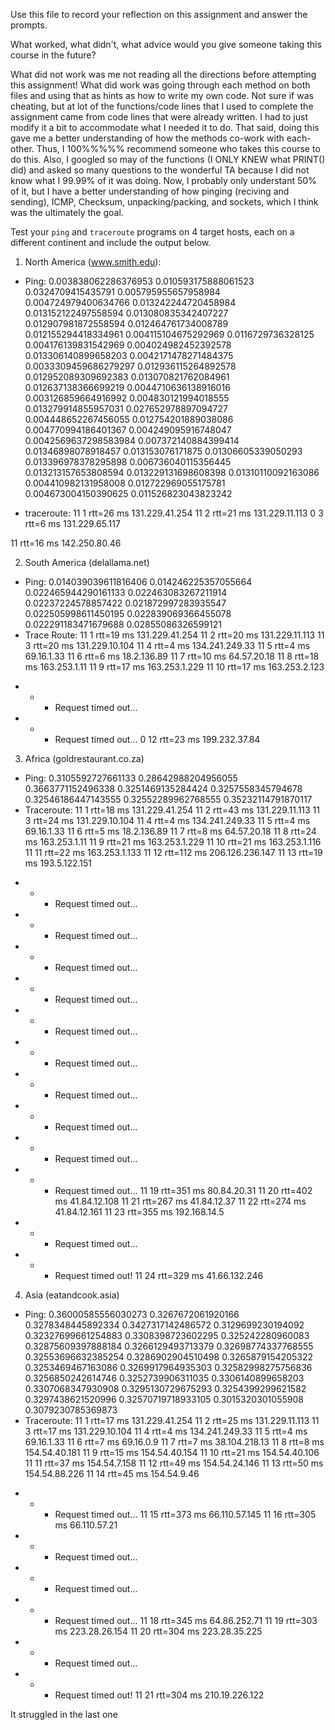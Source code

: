 Use this file to record your reflection on this assignment and answer the prompts.

What worked, what didn't, what advice would you give someone taking this course in the future?

What did not work was me not reading all the directions before attempting this assignment! What did work was going through each method on both files and using that as hints as how to write my own code. Not sure if was cheating, but at lot of the functions/code lines that I used to complete the assignment came from code lines that were already written. I had to just modify it a bit to accommodate what I needed it to do. That said, doing this gave me a better understanding of how the methods co-work with each-other. Thus, I 100%%%%% recommend someone who takes this course to do this. Also, I googled so may of the functions (I ONLY KNEW what PRINT() did) and asked so many questions to the wonderful TA because I did not know what I 99.99% of it was doing.  Now, I probably only understant 50% of it, but I have a better understanding of how pinging (reciving and sending), ICMP, Checksum, unpacking/packing, and sockets, which I think was the ultimately the goal. 

Test your `ping` and `traceroute` programs on 4 target hosts, each on a different continent and include the output below.

1) North America (www.smith.edu): 
- Ping:
0.003838062286376953
0.010593175888061523
0.0324709415435791
0.005795955657958984
0.004724979400634766
0.013242244720458984
0.013152122497558594
0.013080835342407227
0.012907981872558594
0.012464761734008789
0.012155294418334961
0.004115104675292969
0.0116729736328125
0.004176139831542969
0.004024982452392578
0.013306140899658203
0.0042171478271484375
0.0033309459686279297
0.012936115264892578
0.012952089309692383
0.013070821762084961
0.012637138366699219
0.0044710636138916016
0.003126859664916992
0.004830121994018555
0.013279914855957031
0.027652978897094727
0.004448652267456055
0.012754201889038086
0.004770994186401367
0.004249095916748047
0.0042569637298583984
0.007372140884399414
0.01346898078918457
0.013153076171875
0.01306605339050293
0.013396978378295898
0.006736040115356445
0.013213157653808594
0.013229131698608398
0.01310110092163086
0.004410982131958008
0.012722969055175781
0.004673004150390625
0.011526823043823242
 
- traceroute: 
11
1 rtt=26 ms 131.229.41.254
11
2 rtt=21 ms 131.229.11.113
0
3 rtt=6 ms 131.229.65.117

11 rtt=16 ms 142.250.80.46


2) South America (delallama.net)
- Ping: 
0.014039039611816406
0.014246225357055664
0.022465944290161133
0.022463083267211914
0.02237224578857422
0.021872997283935547
0.022505998611450195
0.022839069366455078
0.022291183471679688
0.02855086326599121
- Trace Route:
11
1 rtt=19 ms 131.229.41.254
11
2 rtt=20 ms 131.229.11.113
11
3 rtt=20 ms 131.229.10.104
11
4 rtt=4 ms 134.241.249.33
11
5 rtt=4 ms 69.16.1.33
11
6 rtt=6 ms 18.2.136.89
11
7 rtt=10 ms 64.57.20.18
11
8 rtt=18 ms 163.253.1.11
11
9 rtt=17 ms 163.253.1.229
11
10 rtt=17 ms 163.253.2.123
* * * Request timed out...
* * * Request timed out...
0
12 rtt=23 ms 199.232.37.84
 
3) Africa (goldrestaurant.co.za)
- Ping: 
0.3105592727661133
0.28642988204956055
0.3663771152496338
0.3251469135284424
0.3257558345794678
0.32546186447143555
0.32552289962768555
0.35232114791870117
- Traceroute: 
11
1 rtt=18 ms 131.229.41.254
11
2 rtt=43 ms 131.229.11.113
11
3 rtt=24 ms 131.229.10.104
11
4 rtt=4 ms 134.241.249.33
11
5 rtt=4 ms 69.16.1.33
11
6 rtt=5 ms 18.2.136.89
11
7 rtt=8 ms 64.57.20.18
11
8 rtt=24 ms 163.253.1.11
11
9 rtt=21 ms 163.253.1.229
11
10 rtt=21 ms 163.253.1.116
11
11 rtt=22 ms 163.253.1.133
11
12 rtt=112 ms 206.126.236.147
11
13 rtt=19 ms 193.5.122.151
* * * Request timed out...
* * * Request timed out...
* * * Request timed out...
* * * Request timed out...
* * * Request timed out...
* * * Request timed out...
* * * Request timed out...
* * * Request timed out...
* * * Request timed out...
* * * Request timed out...
11
19 rtt=351 ms 80.84.20.31
11
20 rtt=402 ms 41.84.12.108
11
21 rtt=267 ms 41.84.12.37
11
22 rtt=274 ms 41.84.12.161
11
23 rtt=355 ms 192.168.14.5
* * * Request timed out...
* * * Request timed out!
11
24 rtt=329 ms 41.66.132.246

4) Asia (eatandcook.asia)
- Ping:
0.36000585556030273
0.3267672061920166
0.3278348445892334
0.3427317142486572
0.3129699230194092
0.32327699661254883
0.3308398723602295
0.325242280960083
0.32875609397888184
0.3266129493713379
0.32698774337768555
0.32553696632385254
0.3286902904510498
0.3265879154205322
0.3253469467163086
0.3269917964935303
0.32582998275756836
0.3256850242614746
0.3252739906311035
0.3306140899658203
0.3307068347930908
0.3295130729675293
0.3254399299621582
0.3297438621520996
0.32570719718933105
0.3015320301055908
0.3079230785369873
- Traceroute: 
11
1 rtt=17 ms 131.229.41.254
11
2 rtt=25 ms 131.229.11.113
11
3 rtt=17 ms 131.229.10.104
11
4 rtt=4 ms 134.241.249.33
11
5 rtt=4 ms 69.16.1.33
11
6 rtt=7 ms 69.16.0.9
11
7 rtt=7 ms 38.104.218.13
11
8 rtt=8 ms 154.54.40.181
11
9 rtt=15 ms 154.54.40.154
11
10 rtt=21 ms 154.54.40.106
11
11 rtt=37 ms 154.54.7.158
11
12 rtt=49 ms 154.54.24.146
11
13 rtt=50 ms 154.54.88.226
11
14 rtt=45 ms 154.54.9.46
* * * Request timed out...
11
15 rtt=373 ms 66.110.57.145
11
16 rtt=305 ms 66.110.57.21
* * * Request timed out...
* * * Request timed out...
* * * Request timed out...
11
18 rtt=345 ms 64.86.252.71
11
19 rtt=303 ms 223.28.26.154
11
20 rtt=304 ms 223.28.35.225
* * * Request timed out...
* * * Request timed out!
11
21 rtt=304 ms 210.19.226.122

It struggled in the last one 

